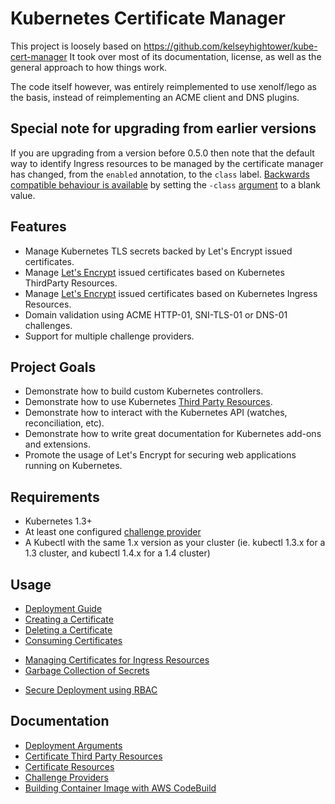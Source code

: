 # Kubernetes Certificate Manager

This project is loosely based on https://github.com/kelseyhightower/kube-cert-manager
It took over most of its documentation, license, as well as the general approach to how things work.

The code itself however, was entirely reimplemented to use xenolf/lego as the basis, instead of reimplementing an ACME client and DNS plugins.

## Special note for upgrading from earlier versions

If you are upgrading from a version before 0.5.0 then note that the default way to identify Ingress resources 
to be managed by the certificate manager has changed, from the `enabled` annotation, to the `class` label.
[Backwards compatible behaviour is available](docs/ingress.md) by setting the `-class` [argument](docs/deployment-arguments.md) to a blank value.

## Features

* Manage Kubernetes TLS secrets backed by Let's Encrypt issued certificates.
* Manage [Let's Encrypt](https://letsencrypt.org) issued certificates based on Kubernetes ThirdParty Resources.
* Manage [Let's Encrypt](https://letsencrypt.org) issued certificates based on Kubernetes Ingress Resources.
* Domain validation using ACME HTTP-01, SNI-TLS-01 or DNS-01 challenges.
* Support for multiple challenge providers.

## Project Goals

* Demonstrate how to build custom Kubernetes controllers.
* Demonstrate how to use Kubernetes [Third Party Resources](https://github.com/kubernetes/kubernetes/blob/release-1.3/docs/design/extending-api.md).
* Demonstrate how to interact with the Kubernetes API (watches, reconciliation, etc).
* Demonstrate how to write great documentation for Kubernetes add-ons and extensions.
* Promote the usage of Let's Encrypt for securing web applications running on Kubernetes.

## Requirements

* Kubernetes 1.3+
* At least one configured [challenge provider](docs/providers.md)
* A Kubectl with the same 1.x version as your cluster (ie. kubectl 1.3.x for a 1.3 cluster, and kubectl 1.4.x for a 1.4 cluster)

## Usage

* [Deployment Guide](docs/deployment-guide.md)
* [Creating a Certificate](docs/create-a-certificate.md)
* [Deleting a Certificate](docs/delete-a-certificate.md)
* [Consuming Certificates](docs/consume-certificates.md)
- [Managing Certificates for Ingress Resources](docs/ingress.md)
- [Garbage Collection of Secrets](docs/garbage-collection.md)
* [Secure Deployment using RBAC](docs/secure-deployment.md)

## Documentation

* [Deployment Arguments](docs/deployment-arguments.md)
* [Certificate Third Party Resources](docs/certificate-third-party-resource.md)
* [Certificate Resources](docs/certificate-resources.md)
* [Challenge Providers](docs/providers.md)
* [Building Container Image with AWS CodeBuild](codebuild/README.md)
